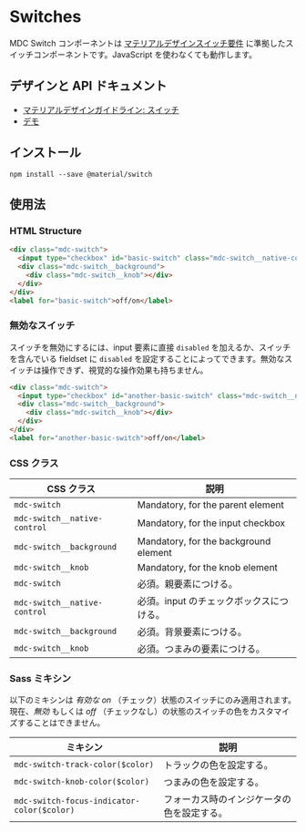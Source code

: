 <!--docs:
title: "Switches"
layout: detail
section: components
iconId: switch
path: /catalog/input-controls/switches/
-->

# Switches

<!--<div class="article__asset">
  <a class="article__asset-link"
     href="https://material-components-web.appspot.com/switch.html">
    <img src="{{ site.rootpath }}/images/mdc_web_screenshots/switches.png" width="37" alt="Switches screenshot">
  </a>
</div>-->

MDC Switch コンポーネントは [マテリアルデザインスイッチ要件](https://material.io/guidelines/components/selection-controls.html#selection-controls-switch) に準拠したスイッチコンポーネントです。JavaScript を使わなくても動作します。

## デザインと API ドキュメント

<ul class="icon-list">
  <li class="icon-list-item icon-list-item--spec">
    <a href="https://material.io/guidelines/components/selection-controls.html#selection-controls-switch">マテリアルデザインガイドライン: スイッチ</a>
  </li>
  <li class="icon-list-item icon-list-item--link">
    <a href="https://material-components-web.appspot.com/switch.html">デモ</a>
  </li>
</ul>

## インストール

```
npm install --save @material/switch
```

## 使用法

### HTML Structure

```html
<div class="mdc-switch">
  <input type="checkbox" id="basic-switch" class="mdc-switch__native-control" />
  <div class="mdc-switch__background">
    <div class="mdc-switch__knob"></div>
  </div>
</div>
<label for="basic-switch">off/on</label>
```

### 無効なスイッチ

スイッチを無効にするには、input 要素に直接 `disabled` を加えるか、スイッチを含んでいる fieldset に `disabled` を設定することによってできます。無効なスイッチは操作できず、視覚的な操作効果も持ちません。

```html
<div class="mdc-switch">
  <input type="checkbox" id="another-basic-switch" class="mdc-switch__native-control" disabled />
  <div class="mdc-switch__background">
    <div class="mdc-switch__knob"></div>
  </div>
</div>
<label for="another-basic-switch">off/on</label>
```

### CSS クラス

CSS クラス | 説明
--- | ---
`mdc-switch` | Mandatory, for the parent element
`mdc-switch__native-control` | Mandatory, for the input checkbox
`mdc-switch__background` | Mandatory, for the background element
`mdc-switch__knob` | Mandatory, for the knob element
`mdc-switch` | 必須。親要素につける。
`mdc-switch__native-control` | 必須。input のチェックボックスにつける。
`mdc-switch__background` | 必須。背景要素につける。
`mdc-switch__knob` | 必須。つまみの要素につける。

### Sass ミキシン

以下のミキシンは <em>有効な</em>  _on_ （チェック）状態のスイッチにのみ適用されます。現在、<em>無効</em> もしくは _off_ （チェックなし）の状態のスイッチの色をカスタマイズすることはできません。

ミキシン | 説明
--- | ---
`mdc-switch-track-color($color)` | トラックの色を設定する。
`mdc-switch-knob-color($color)` | つまみの色を設定する。
`mdc-switch-focus-indicator-color($color)` | フォーカス時のインジケータの色を設定する。
